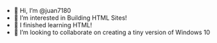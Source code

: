 - 👋 Hi, I’m @juan7180
- 👀 I’m interested in Building HTML Sites!
- 🌱 I finished learning HTML!
- 💞️ I’m looking to collaborate on creating a tiny version of Windows 10

<!---
juan7180/juan7180 is a ✨ special ✨ repository because its `README.md` (this file) appears on your GitHub profile.
You can click the Preview link to take a look at your changes.
--->
